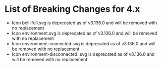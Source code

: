 # List of Breaking Changes for 4.x

-   Icon bell-full.svg is deprecated as of v3.136.0 and will be removed with no replacement
-   Icon environment.svg is deprecated as of v3.136.0 and will be removed with no replacement
-   Icon environment-connected.svg is deprecated as of v3.136.0 and will be removed with no replacement
-   Icon environment-disconnected .svg is deprecated as of v3.136.0 and will be removed with no replacement
